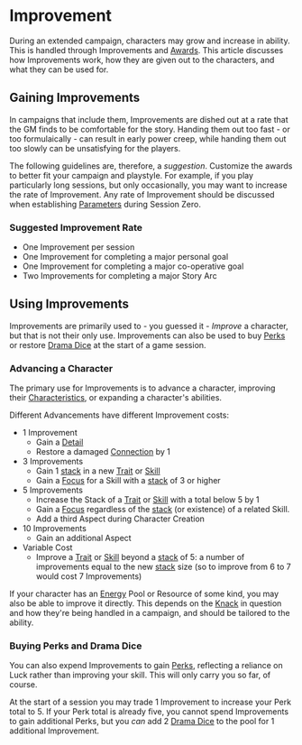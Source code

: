 # Improvement

During an extended campaign, characters may grow and increase in ability. This is handled through Improvements and [Awards](Award.md). This article discusses how Improvements work, how they are given out to the characters, and what they can be used for.

## Gaining Improvements

In campaigns that include them, Improvements are dished out at a rate that the GM finds to be comfortable for the story. Handing them out too fast - or too formulaically - can result in early power creep, while handing them out too slowly can be unsatisfying for the players.

The following guidelines are, therefore, a *suggestion*. Customize the awards to better fit your campaign and playstyle. For example, if you play particularly long sessions, but only occasionally, you may want to increase the rate of Improvement. Any rate of Improvement should be discussed when establishing [Parameters](Parameters.md) during Session Zero.

### Suggested Improvement Rate

- One Improvement per session
- One Improvement for completing a major personal goal
- One Improvement for completing a major co-operative goal
- Two Improvements for completing a major Story Arc

## Using Improvements

Improvements are primarily used to - you guessed it - *Improve* a character, but that is not their only use. Improvements can also be used to buy [Perks](Perks.md) or restore [Drama Dice](DramaDice.md) at the start of a game session.

### Advancing a Character

The primary use for Improvements is to advance a character, improving their [Characteristics](Characteristic.md), or expanding a character's abilities.

Different Advancements have different Improvement costs:

- 1 Improvement
  - Gain a [Detail](Details.md)
  - Restore a damaged [Connection](Connections.md) by 1
- 3 Improvements
  - Gain 1 [stack](Stack.md) in a new [Trait](Traits.md) or [Skill](Skills.md)
  - Gain a [Focus](Foci.md) for a Skill with a [stack](Stack.md) of 3 or higher
- 5 Improvements
  - Increase the Stack of a [Trait](Traits.md) or [Skill](Skills.md) with a total below 5 by 1
  - Gain a [Focus](Foci.md) regardless of the [stack](Stack.md) (or existence) of a related Skill.
  - Add a third Aspect during Character Creation
- 10 Improvements
  - Gain an additional Aspect
- Variable Cost
  - Improve a [Trait](Traits.md) or [Skill](Skills.md) beyond a [stack](Stack.md) of 5: a number of improvements equal to the new [stack](Stack.md) size (so to improve from 6 to 7 would cost 7 Improvements)

If your character has an [Energy](Energy.md) Pool or Resource of some kind, you may also be able to improve it directly. This depends on the [Knack](Knacks.md) in question and how they're being handled in a campaign, and should be tailored to the ability.

### Buying Perks and Drama Dice

You can also expend Improvements to gain [Perks](Perks.md), reflecting a reliance on Luck rather than improving your skill. This will only carry you so far, of course.

At the start of a session you may trade 1 Improvement to increase your Perk total to 5. If your Perk total is already five, you cannot spend Improvements to gain additional Perks, but you *can* add 2 [Drama Dice](DramaDice.md) to the pool for 1 additional Improvement.